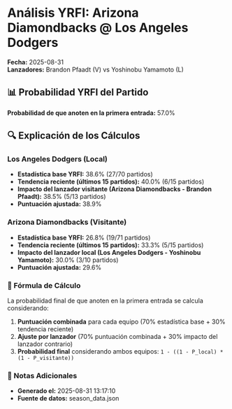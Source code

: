 # Análisis YRFI: Arizona Diamondbacks @ Los Angeles Dodgers

**Fecha:** 2025-08-31  
**Lanzadores:** Brandon Pfaadt (V) vs Yoshinobu Yamamoto (L)

## 📊 Probabilidad YRFI del Partido

**Probabilidad de que anoten en la primera entrada:** 57.0%

## 🔍 Explicación de los Cálculos

### Los Angeles Dodgers (Local)
- **Estadística base YRFI:** 38.6% (27/70 partidos)
- **Tendencia reciente (últimos 15 partidos):** 40.0% (6/15 partidos)
- **Impacto del lanzador visitante (Arizona Diamondbacks - Brandon Pfaadt):** 38.5% (5/13 partidos)
- **Puntuación ajustada:** 38.9%

### Arizona Diamondbacks (Visitante)
- **Estadística base YRFI:** 26.8% (19/71 partidos)
- **Tendencia reciente (últimos 15 partidos):** 33.3% (5/15 partidos)
- **Impacto del lanzador local (Los Angeles Dodgers - Yoshinobu Yamamoto):** 30.0% (3/10 partidos)
- **Puntuación ajustada:** 29.6%

### 📝 Fórmula de Cálculo

La probabilidad final de que anoten en la primera entrada se calcula considerando:
1. **Puntuación combinada** para cada equipo (70% estadística base + 30% tendencia reciente)
2. **Ajuste por lanzador** (70% puntuación combinada + 30% impacto del lanzador contrario)
3. **Probabilidad final** considerando ambos equipos: `1 - ((1 - P_local) * (1 - P_visitante))`

### 📌 Notas Adicionales

- **Generado el:** 2025-08-31 13:17:10
- **Fuente de datos:** season_data.json
